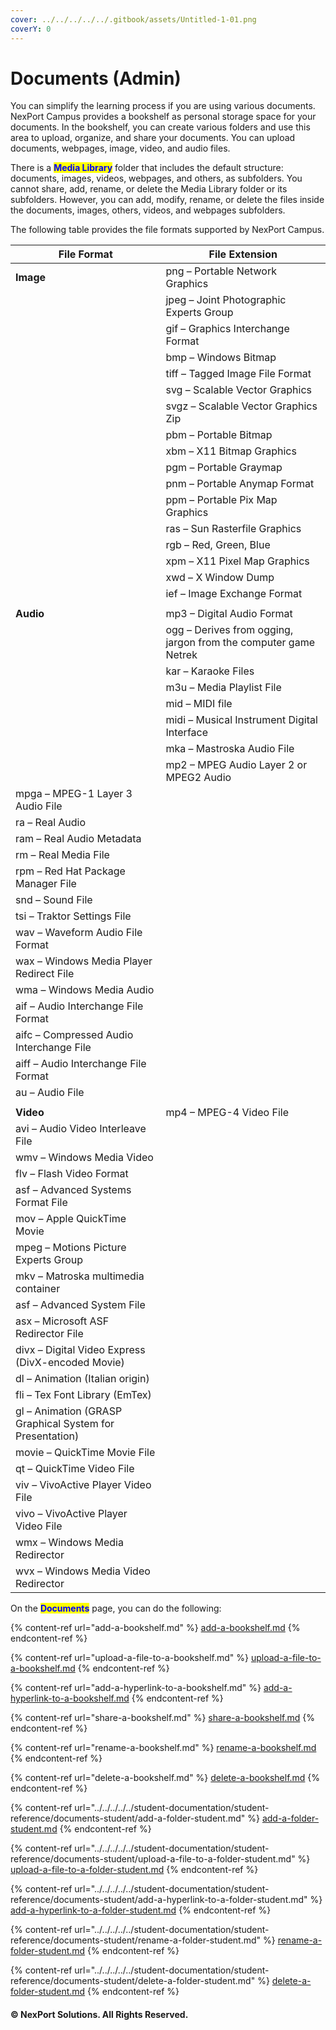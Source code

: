 ```yaml
---
cover: ../../../../../.gitbook/assets/Untitled-1-01.png
coverY: 0
---
```


# Documents (Admin)

You can simplify the learning process if you are using various documents. NexPort Campus provides a bookshelf as personal storage space for your documents. In the bookshelf, you can create various folders and use this area to upload, organize, and share your documents. You can upload documents, webpages, image, video, and audio files.

There is a <mark style="color:blue;">**Media Library**</mark> folder that includes the default structure: documents, images, videos, webpages, and others, as subfolders. You cannot share, add, rename, or delete the Media Library folder or its subfolders. However, you can add, modify, rename, or delete the files inside the documents, images, others, videos, and webpages subfolders.

The following table provides the file formats supported by NexPort Campus.

| File Format                                              | File Extension                                                  |
| -------------------------------------------------------- | --------------------------------------------------------------- |
| **Image**                                                | png – Portable Network Graphics                                 |
|                                                          | jpeg – Joint Photographic Experts Group                         |
|                                                          | gif – Graphics Interchange Format                               |
|                                                          | bmp – Windows Bitmap                                            |
|                                                          | tiff – Tagged Image File Format                                 |
|                                                          | svg – Scalable Vector Graphics                                  |
|                                                          | svgz – Scalable Vector Graphics Zip                             |
|                                                          | pbm – Portable Bitmap                                           |
|                                                          | xbm – X11 Bitmap Graphics                                       |
|                                                          | pgm – Portable Graymap                                          |
|                                                          | pnm – Portable Anymap Format                                    |
|                                                          | ppm – Portable Pix Map Graphics                                 |
|                                                          | ras – Sun Rasterfile Graphics                                   |
|                                                          | rgb – Red, Green, Blue                                          |
|                                                          | xpm – X11 Pixel Map Graphics                                    |
|                                                          | xwd – X Window Dump                                             |
|                                                          | ief – Image Exchange Format                                     |
|                                                          |                                                                 |
| **Audio**                                                | mp3 – Digital Audio Format                                      |
|                                                          | ogg – Derives from ogging, jargon from the computer game Netrek |
|                                                          | kar – Karaoke Files                                             |
|                                                          | m3u – Media Playlist File                                       |
|                                                          | mid – MIDI file                                                 |
|                                                          | midi – Musical Instrument Digital Interface                     |
|                                                          | mka – Mastroska Audio File                                      |
|                                                          | mp2 – MPEG Audio Layer 2 or MPEG2 Audio                         |
| mpga – MPEG-1 Layer 3 Audio File                         |                                                                 |
| ra – Real Audio                                          |                                                                 |
| ram – Real Audio Metadata                                |                                                                 |
| rm – Real Media File                                     |                                                                 |
| rpm – Red Hat Package Manager File                       |                                                                 |
| snd – Sound File                                         |                                                                 |
| tsi – Traktor Settings File                              |                                                                 |
| wav – Waveform Audio File Format                         |                                                                 |
| wax – Windows Media Player Redirect File                 |                                                                 |
| wma – Windows Media Audio                                |                                                                 |
| aif – Audio Interchange File Format                      |                                                                 |
| aifc – Compressed Audio Interchange File                 |                                                                 |
| aiff – Audio Interchange File Format                     |                                                                 |
| au – Audio File                                          |                                                                 |
|                                                          |                                                                 |
| **Video**                                                | mp4 – MPEG-4 Video File                                         |
| avi – Audio Video Interleave File                        |                                                                 |
| wmv – Windows Media Video                                |                                                                 |
| flv – Flash Video Format                                 |                                                                 |
| asf – Advanced Systems Format File                       |                                                                 |
| mov – Apple QuickTime Movie                              |                                                                 |
| mpeg – Motions Picture Experts Group                     |                                                                 |
| mkv – Matroska multimedia container                      |                                                                 |
| asf – Advanced System File                               |                                                                 |
| asx – Microsoft ASF Redirector File                      |                                                                 |
| divx – Digital Video Express (DivX-encoded Movie)        |                                                                 |
| dl – Animation (Italian origin)                          |                                                                 |
| fli – Tex Font Library (EmTex)                           |                                                                 |
| gl – Animation (GRASP Graphical System for Presentation) |                                                                 |
| movie – QuickTime Movie File                             |                                                                 |
| qt – QuickTime Video File                                |                                                                 |
| viv – VivoActive Player Video File                       |                                                                 |
| vivo – VivoActive Player Video File                      |                                                                 |
| wmx – Windows Media Redirector                           |                                                                 |
| wvx – Windows Media Video Redirector                     |                                                                 |

&#x20;

On the <mark style="color:blue;">**Documents**</mark> page, you can do the following:

{% content-ref url="add-a-bookshelf.md" %}
[add-a-bookshelf.md](add-a-bookshelf.md)
{% endcontent-ref %}

{% content-ref url="upload-a-file-to-a-bookshelf.md" %}
[upload-a-file-to-a-bookshelf.md](upload-a-file-to-a-bookshelf.md)
{% endcontent-ref %}

{% content-ref url="add-a-hyperlink-to-a-bookshelf.md" %}
[add-a-hyperlink-to-a-bookshelf.md](add-a-hyperlink-to-a-bookshelf.md)
{% endcontent-ref %}

{% content-ref url="share-a-bookshelf.md" %}
[share-a-bookshelf.md](share-a-bookshelf.md)
{% endcontent-ref %}

{% content-ref url="rename-a-bookshelf.md" %}
[rename-a-bookshelf.md](rename-a-bookshelf.md)
{% endcontent-ref %}

{% content-ref url="delete-a-bookshelf.md" %}
[delete-a-bookshelf.md](delete-a-bookshelf.md)
{% endcontent-ref %}

{% content-ref url="../../../../../student-documentation/student-reference/documents-student/add-a-folder-student.md" %}
[add-a-folder-student.md](../../../../../student-documentation/student-reference/documents-student/add-a-folder-student.md)
{% endcontent-ref %}

{% content-ref url="../../../../../student-documentation/student-reference/documents-student/upload-a-file-to-a-folder-student.md" %}
[upload-a-file-to-a-folder-student.md](../../../../../student-documentation/student-reference/documents-student/upload-a-file-to-a-folder-student.md)
{% endcontent-ref %}

{% content-ref url="../../../../../student-documentation/student-reference/documents-student/add-a-hyperlink-to-a-folder-student.md" %}
[add-a-hyperlink-to-a-folder-student.md](../../../../../student-documentation/student-reference/documents-student/add-a-hyperlink-to-a-folder-student.md)
{% endcontent-ref %}

{% content-ref url="../../../../../student-documentation/student-reference/documents-student/rename-a-folder-student.md" %}
[rename-a-folder-student.md](../../../../../student-documentation/student-reference/documents-student/rename-a-folder-student.md)
{% endcontent-ref %}

{% content-ref url="../../../../../student-documentation/student-reference/documents-student/delete-a-folder-student.md" %}
[delete-a-folder-student.md](../../../../../student-documentation/student-reference/documents-student/delete-a-folder-student.md)
{% endcontent-ref %}

#### &#x20;© NexPort Solutions. All Rights Reserved.

